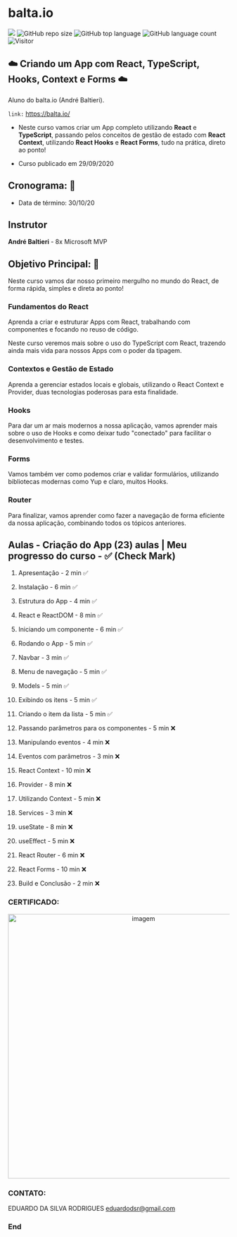 # balta.io

[![](https://img.shields.io/badge/made_by-eduardodsr-green)](https://github.com/eduardodsr/)
![GitHub repo size](https://img.shields.io/github/repo-size/eduardodsr/balta.io)
![GitHub top language](https://img.shields.io/github/languages/top/eduardodsr/balta.io)
![GitHub language count](https://img.shields.io/github/languages/count/eduardodsr/balta.io)
![Visitor](https://visitor-badge.glitch.me/badge?page_id=eduardodsr.balta.io)

## :cloud:  Criando um App com React, TypeScript, Hooks, Context e Forms :cloud: 

 Aluno do balta.io (André Baltieri).
 
  ``` link: ``` https://balta.io/

- Neste curso vamos criar um App completo utilizando **React** e **TypeScript**, passando pelos conceitos de gestão de estado com **React Context**, utilizando **React Hooks** e **React Forms**, tudo na prática, direto ao ponto!

- Curso publicado em 29/09/2020

## Cronograma: :calendar:

- Data de término: 30/10/20

## Instrutor

**André Baltieri** - 8x Microsoft MVP


## Objetivo Principal: 🎯

Neste curso vamos dar nosso primeiro mergulho no mundo do React, de forma rápida, simples e direta ao ponto!

### Fundamentos do React
Aprenda a criar e estruturar Apps com React, trabalhando com componentes e focando no reuso de código.

Neste curso veremos mais sobre o uso do TypeScript com React, trazendo ainda mais vida para nossos Apps com o poder da tipagem.

### Contextos e Gestão de Estado
Aprenda a gerenciar estados locais e globais, utilizando o React Context e Provider, duas tecnologias poderosas para esta finalidade.

### Hooks
Para dar um ar mais modernos a nossa aplicação, vamos aprender mais sobre o uso de Hooks e como deixar tudo "conectado" para facilitar o desenvolvimento e testes.

### Forms
Vamos também ver como podemos criar e validar formulários, utilizando bibliotecas modernas como Yup e claro, muitos Hooks.

### Router
Para finalizar, vamos aprender como fazer a navegação de forma eficiente da nossa aplicação, combinando todos os tópicos anteriores.


## Aulas - Criação do App (23) aulas | Meu progresso do curso - ✅ (Check Mark)

01. Apresentação -  2 min  ✅
   
02. Instalação -  6 min  ✅
   
03. Estrutura do App -  4 min ✅
   
04. React e ReactDOM -  8 min ✅
   
05. Iniciando um componente -  6 min ✅
   
06. Rodando o App -  5 min ✅
   
07. Navbar -  3 min ✅
   
08. Menu de navegação -  5 min ✅

<!-- UIkit CSS -->
<!-- UIkit JS -->

09. Models -  5 min ✅
   
10. Exibindo os itens -  5 min ✅
   
11. Criando o item da lista -  5 min ✅
   
12. Passando parâmetros para os componentes -  5 min  :x:
   
13. Manipulando eventos -  4 min  :x:
   
14. Eventos com parâmetros -  3 min  :x:
   
15. React Context -  10 min  :x:
   
16. Provider -  8 min  :x:

17. Utilizando Context -  5 min  :x:
   
18. Services -  3 min  :x:
   
19. useState -  8 min  :x:
   
20. useEffect -  5 min  :x:
   
21. React Router -  6 min  :x:
   
22. React Forms -  10 min :x:
   
23. Build e Conclusão -  2 min :x:


### CERTIFICADO:

<p align="center">
  <img src=https://github.com/eduardodsr/balta.io/blob/main/certificado.png??raw=true" alt="imagem" width="600px" />
 </p>


### CONTATO:

EDUARDO DA SILVA RODRIGUES
eduardodsr@gmail.com

### End
